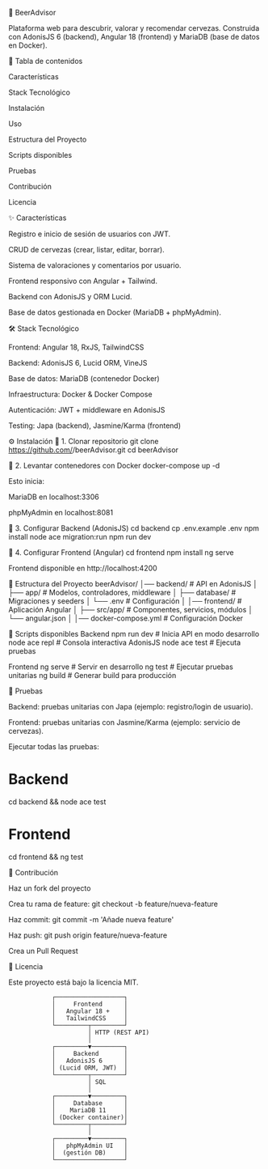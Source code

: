 🍺 BeerAdvisor

Plataforma web para descubrir, valorar y recomendar cervezas.
Construida con AdonisJS 6 (backend), Angular 18 (frontend) y MariaDB (base de datos en Docker).

📖 Tabla de contenidos

Características

Stack Tecnológico

Instalación

Uso

Estructura del Proyecto

Scripts disponibles

Pruebas

Contribución

Licencia

✨ Características

Registro e inicio de sesión de usuarios con JWT.

CRUD de cervezas (crear, listar, editar, borrar).

Sistema de valoraciones y comentarios por usuario.

Frontend responsivo con Angular + Tailwind.

Backend con AdonisJS y ORM Lucid.

Base de datos gestionada en Docker (MariaDB + phpMyAdmin).

🛠️ Stack Tecnológico

Frontend: Angular 18, RxJS, TailwindCSS

Backend: AdonisJS 6, Lucid ORM, VineJS

Base de datos: MariaDB (contenedor Docker)

Infraestructura: Docker & Docker Compose

Autenticación: JWT + middleware en AdonisJS

Testing: Japa (backend), Jasmine/Karma (frontend)

⚙️ Instalación
🔹 1. Clonar repositorio
git clone https://github.com/<tu-usuario>/beerAdvisor.git
cd beerAdvisor

🔹 2. Levantar contenedores con Docker
docker-compose up -d


Esto inicia:

MariaDB en localhost:3306

phpMyAdmin en localhost:8081

🔹 3. Configurar Backend (AdonisJS)
cd backend
cp .env.example .env
npm install
node ace migration:run
npm run dev

🔹 4. Configurar Frontend (Angular)
cd frontend
npm install
ng serve


Frontend disponible en http://localhost:4200

📂 Estructura del Proyecto
beerAdvisor/
│── backend/          # API en AdonisJS
│   ├── app/          # Modelos, controladores, middleware
│   ├── database/     # Migraciones y seeders
│   └── .env          # Configuración
│
│── frontend/         # Aplicación Angular
│   ├── src/app/      # Componentes, servicios, módulos
│   └── angular.json
│
│── docker-compose.yml # Configuración Docker

📜 Scripts disponibles
Backend
npm run dev       # Inicia API en modo desarrollo
node ace repl     # Consola interactiva AdonisJS
node ace test     # Ejecuta pruebas

Frontend
ng serve          # Servir en desarrollo
ng test           # Ejecutar pruebas unitarias
ng build          # Generar build para producción

🧪 Pruebas

Backend: pruebas unitarias con Japa (ejemplo: registro/login de usuario).

Frontend: pruebas unitarias con Jasmine/Karma (ejemplo: servicio de cervezas).

Ejecutar todas las pruebas:

# Backend
cd backend && node ace test

# Frontend
cd frontend && ng test

🤝 Contribución

Haz un fork del proyecto

Crea tu rama de feature: git checkout -b feature/nueva-feature

Haz commit: git commit -m 'Añade nueva feature'

Haz push: git push origin feature/nueva-feature

Crea un Pull Request

📄 Licencia

Este proyecto está bajo la licencia MIT. 

                ┌───────────────────┐
                │     Frontend      │
                │   Angular 18 +    │
                │   TailwindCSS     │
                └─────────┬─────────┘
                          │ HTTP (REST API)
                          │
                ┌─────────▼─────────┐
                │     Backend       │
                │   AdonisJS 6      │
                │ (Lucid ORM, JWT)  │
                └─────────┬─────────┘
                          │ SQL
                          │
                ┌─────────▼─────────┐
                │     Database      │
                │    MariaDB 11     │
                │ (Docker container)│
                └─────────┬─────────┘
                          │
                ┌─────────▼─────────┐
                │   phpMyAdmin UI   │
                │  (gestión DB)     │
                └───────────────────┘
